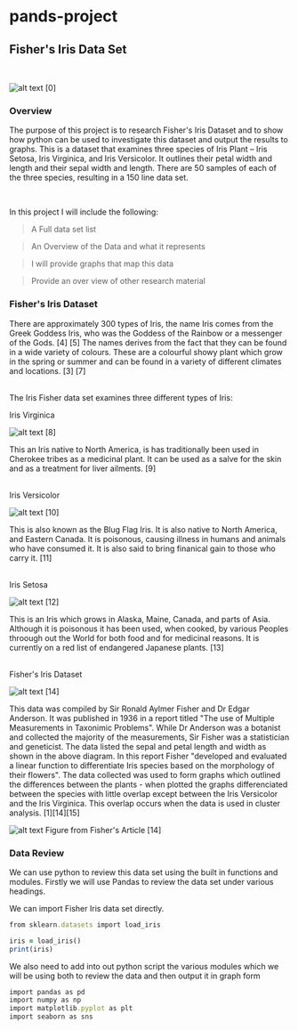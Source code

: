 # pands-project

## Fisher's Iris Data Set

<br/>

![alt text](https://github.com/VCurry20/pands-project/blob/main/johnMuirlaw.1.jpg)
[0]
<br/>

### Overview
The purpose of this project is to research Fisher's Iris Dataset and to show how python can be used to investigate this dataset and output the results to graphs.
This is a dataset that examines three species of Iris Plant – Iris Setosa, Iris Virginica, and Iris Versicolor. It outlines their petal width and length and their sepal width and length. There are 50 samples of each of the three species, resulting in a 150 line data set.

<br/>

In this project I will include the following:

> A Full data set list

> An Overview of the Data and what it represents

> I will provide graphs that map this data

> Provide an over view of other research material 


### Fisher's Iris Dataset 
There are approximately 300 types of Iris, the name Iris comes from the Greek Goddess Iris, who was the Goddess of the Rainbow or a messenger of the Gods.  [4] [5] The names derives from the fact that they can be found in a wide variety of colours. These are a colourful showy plant which grow in the spring or summer and can be found in a variety of different climates and locations. [3] [7]

<br/>
The Iris Fisher data set examines three different types of Iris:

Iris Virginica


![alt text](https://github.com/VCurry20/pands-project/blob/main/Irisvirginica.wildflowerorg.jpg)
[8]


This an Iris native to North America, is has traditionally been used in Cherokee tribes as a medicinal plant. It can be used as a salve for the skin and as a treatment for liver ailments. [9]

<br/>
Iris Versicolor


![alt text](https://github.com/VCurry20/pands-project/blob/main/irisversicolor.wildflowerorg.jpg)
[10]

This is also known as the Blug Flag Iris. It is also native to North America, and Eastern Canada. It is poisonous, causing illness in humans and animals who have consumed it. It is also said to bring finanical gain to those who carry it. [11]

<br/>
Iris Setosa


![alt text](https://github.com/VCurry20/pands-project/blob/main/Irissetosa.wildflowerorg.jpg)
[12]

This is an Iris which grows in Alaska, Maine, Canada, and parts of Asia. Although it is poisonous it has been used, when cooked, by various Peoples throough out the World for both food and for medicinal reasons. It is currently on a red list of endangered Japanese plants. [13] 


<br/>
Fisher's Iris Dataset

![alt text](https://github.com/VCurry20/pands-project/blob/main/towardsdatascience.jpg)
[14]

This data was compiled by Sir Ronald Aylmer Fisher and Dr Edgar Anderson. It was published in 1936 in a report titled "The use of Multiple Measurements in Taxonimic Problems". While Dr Anderson was a botanist and collected the majority of the measurements, Sir Fisher was a statistician and geneticist. The data listed the sepal and petal length and width as shown in the above diagram.
In this report Fisher "developed and evaluated a linear function to differentiate Iris species based on the morphology of their flowers". The data collected was used to form graphs which outlined the differences between the plants - when plotted the graphs differenciated between the species with little overlap except between the Iris Versicolor and the Iris Virginica. This overlap occurs when the data is used in cluster analysis.  [1][14][15]


![alt text](https://github.com/VCurry20/pands-project/blob/main/towardsdatascience2.jpg)
Figure from Fisher's Article [14]



### Data Review
We can use python to review this data set using the built in functions and modules. Firstly we will use Pandas to review the data set under various headings.

We can import Fisher Iris data set directly.
``` ruby
from sklearn.datasets import load_iris

iris = load_iris()
print(iris)

```

We also need to add into out python script the various modules which we will be using both to review the data and then output it in graph form

``` ruby
import pandas as pd
import numpy as np
import matplotlib.pyplot as plt
import seaborn as sns

```




